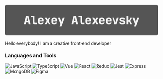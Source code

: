 ![Header](https://github.com/AleshaIdetRvat/aleshaidetrvat/blob/main/assets/headerForGitHubReadMe.gif)

Hello everybody! I am a creative front-end developer

### Languages and Tools

![JavaScript](https://img.shields.io/badge/JavaScript-333333?style=flat&logo=javascript&logoWidth=18) ![TypeScript](https://img.shields.io/badge/TypeScript-333333?style=flat&logo=typescript&logoWidth=18) ![Vue](https://img.shields.io/badge/Vue-333333?style=flat&logo=Vuedotjs&logoWidth=20) ![React](https://img.shields.io/badge/React-333333?style=flat&logo=React&logoWidth=20) ![Redux](https://img.shields.io/badge/Redux-333333?style=flat&logo=Redux&logoWidth=18) ![Jest](https://img.shields.io/badge/Jest-333333?style=flat&logo=Jest&logoWidth=18) ![Express](https://img.shields.io/badge/Express-333333?style=flat&logo=express&logoWidth=18) ![MongoDB](https://img.shields.io/badge/MongoDB-333333?style=flat&logo=MongoDB&logoWidth=18) ![Figma](https://img.shields.io/badge/Figma-333333?style=flat&logo=Figma&logoWidth=18)
